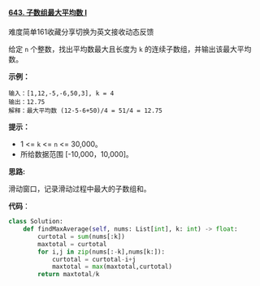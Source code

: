 #### [643. 子数组最大平均数 I](https://leetcode-cn.com/problems/maximum-average-subarray-i/)

难度简单161收藏分享切换为英文接收动态反馈

给定 `n` 个整数，找出平均数最大且长度为 `k` 的连续子数组，并输出该最大平均数。

 

**示例：**

```
输入：[1,12,-5,-6,50,3], k = 4
输出：12.75
解释：最大平均数 (12-5-6+50)/4 = 51/4 = 12.75
```

 

**提示：**

- 1 <= `k` <= `n` <= 30,000。
- 所给数据范围 [-10,000，10,000]。

**思路:**

滑动窗口，记录滑动过程中最大的子数组和。

**代码**：

```python
class Solution:
    def findMaxAverage(self, nums: List[int], k: int) -> float:
        curtotal = sum(nums[:k])
        maxtotal = curtotal
        for i,j in zip(nums[:-k],nums[k:]):
            curtotal = curtotal-i+j
            maxtotal = max(maxtotal,curtotal)
        return maxtotal/k
```

